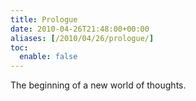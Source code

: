 ```yaml
---
title: Prologue
date: 2010-04-26T21:48:00+00:00
aliases: [/2010/04/26/prologue/]
toc:
  enable: false
---
```

The beginning of a new world of thoughts.
